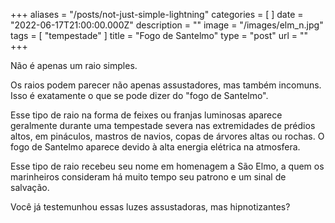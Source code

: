 +++
aliases = "/posts/not-just-simple-lightning"
categories = [ ]
date = "2022-06-17T21:00:00.000Z"
description = ""
image = "/images/elm_n.jpg"
tags = [ "tempestade" ]
title = "Fogo de Santelmo"
type = "post"
url = ""
+++


Não é apenas um raio simples.

Os raios podem parecer não apenas assustadores, mas também incomuns. Isso é exatamente o que se pode dizer do "fogo de Santelmo".

Esse tipo de raio na forma de feixes ou franjas luminosas aparece geralmente durante uma tempestade severa nas extremidades de prédios altos, em pináculos, mastros de navios, copas de árvores altas ou rochas. O fogo de Santelmo aparece devido à alta energia elétrica na atmosfera.

Esse tipo de raio recebeu seu nome em homenagem a São Elmo, a quem os marinheiros consideram há muito tempo seu patrono e um sinal de salvação.

Você já testemunhou essas luzes assustadoras, mas hipnotizantes?
